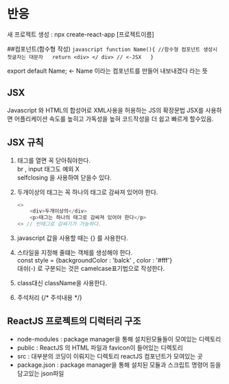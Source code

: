 # 반응
새 프로젝트 생성 : npx  create-react-app [프로젝트이름]

##컴포넌트(함수형 작성)
    ```javascript
    function Name(){ //함수형 컴포넌트 생성시 첫글자는 대문자  
	    return <div> </ div> // <-JSX  
    }
    ```

export default Name;  <- Name 이라는 컴포넌트를 만들어 내보내겠다 라는 뜻

## JSX
Javascript 와 HTML의 합성어로 XML사용을 허용하는 JS의 확장문법
JSX를 사용하면 어플리케이션 속도를 높히고 가독성을 높혀 코드작성을 더 쉽고 빠르게 할수있음.

## JSX 규칙
1. 태그를 열면 꼭 닫아줘야한다.  
br , input 태그도 예외 X  
selfclosing 을 사용하여 닫을수 있다.  
2. 두개이상의 태그는 꼭 하나의 태그로 감싸져 있어야 한다. 
    ```javascript
    <>
	    <div>두개이상의</div>
	    <p>태그는 하나의 태그로 감싸져 있어야 한다</p>
	<> // 빈태그로 감싸기가 가능하다.
    ```
    
3. javascript 값을 사용할 때는 {} 를 사용한다.  
4. 스타일을 지정해 줄떄는 객체를 생성해야 한다.  
const style = {backgroundColor : 'balck' , color : '#fff'}  
대쉬(-) 로 구분되는 것은 camelcase표기법으로 작성한다.  
5. class대신  className을 사용한다.
6. 주석처리 {/* 주석내용 */}  

## ReactJS 프로젝트의 디럭터리 구조
* node-modules : package manager을 통해 설치된모듈들이 모여있는 디렉토리
* public : ReactJS 의 HTML 파일과 favicon이 들어있는 디렉토리
* src : 대부분의 코딩이 이뤄지는 디렉토리 reactJS 컴포넌트가 모여있는 곳
* package.json : package manager을 통해 설치된 모듈과 스크립트 명령어 등을 담고있는 json파일



